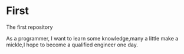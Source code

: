 # First
The first repository

As a programmer, I want to learn some knowledge,many a little make a mickle,I hope to become a qualified engineer one day.
